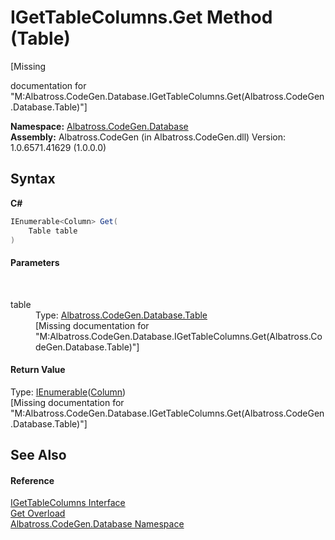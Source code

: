 # IGetTableColumns.Get Method (Table)
 

\[Missing <summary> documentation for "M:Albatross.CodeGen.Database.IGetTableColumns.Get(Albatross.CodeGen.Database.Table)"\]

**Namespace:**&nbsp;<a href="bdf46154-2f7c-d3c3-6413-8c6484d341a9">Albatross.CodeGen.Database</a><br />**Assembly:**&nbsp;Albatross.CodeGen (in Albatross.CodeGen.dll) Version: 1.0.6571.41629 (1.0.0.0)

## Syntax

**C#**<br />
``` C#
IEnumerable<Column> Get(
	Table table
)
```


#### Parameters
&nbsp;<dl><dt>table</dt><dd>Type: <a href="0d2330bf-20c5-309b-5bf2-76990277ba57">Albatross.CodeGen.Database.Table</a><br />\[Missing <param name="table"/> documentation for "M:Albatross.CodeGen.Database.IGetTableColumns.Get(Albatross.CodeGen.Database.Table)"\]</dd></dl>

#### Return Value
Type: <a href="http://msdn2.microsoft.com/en-us/library/9eekhta0" target="_blank">IEnumerable</a>(<a href="a6c6b2fc-9eae-2c87-8fee-557cb9b9d1d8">Column</a>)<br />\[Missing <returns> documentation for "M:Albatross.CodeGen.Database.IGetTableColumns.Get(Albatross.CodeGen.Database.Table)"\]

## See Also


#### Reference
<a href="e6112130-1c0b-1490-70ae-bd2d694bfe36">IGetTableColumns Interface</a><br /><a href="7141685d-d382-b83b-c610-368b13c9fa92">Get Overload</a><br /><a href="bdf46154-2f7c-d3c3-6413-8c6484d341a9">Albatross.CodeGen.Database Namespace</a><br />